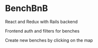 # BenchBnB

React and Redux with Rails backend

Frontend auth and filters for benches

Create new benches by clicking on the map
